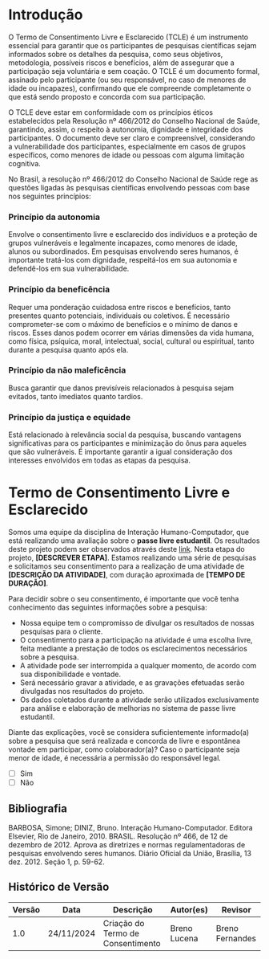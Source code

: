 # Introdução

O Termo de Consentimento Livre e Esclarecido (TCLE) é um instrumento essencial para garantir que os participantes de pesquisas científicas sejam informados sobre os detalhes da pesquisa, como seus objetivos, metodologia, possíveis riscos e benefícios, além de assegurar que a participação seja voluntária e sem coação. O TCLE é um documento formal, assinado pelo participante (ou seu responsável, no caso de menores de idade ou incapazes), confirmando que ele compreende completamente o que está sendo proposto e concorda com sua participação.

O TCLE deve estar em conformidade com os princípios éticos estabelecidos pela Resolução nº 466/2012 do Conselho Nacional de Saúde, garantindo, assim, o respeito à autonomia, dignidade e integridade dos participantes. O documento deve ser claro e compreensível, considerando a vulnerabilidade dos participantes, especialmente em casos de grupos específicos, como menores de idade ou pessoas com alguma limitação cognitiva.

No Brasil, a resolução nº 466/2012 do Conselho Nacional de Saúde rege as questões ligadas às pesquisas científicas envolvendo pessoas com base nos seguintes princípios:

### Princípio da autonomia

Envolve o consentimento livre e esclarecido dos indivíduos e a proteção de grupos vulneráveis e legalmente incapazes, como menores de idade, alunos ou subordinados. Em pesquisas envolvendo seres humanos, é importante tratá-los com dignidade, respeitá-los em sua autonomia e defendê-los em sua vulnerabilidade.

### Princípio da beneficência

Requer uma ponderação cuidadosa entre riscos e benefícios, tanto presentes quanto potenciais, individuais ou coletivos. É necessário comprometer-se com o máximo de benefícios e o mínimo de danos e riscos. Esses danos podem ocorrer em várias dimensões da vida humana, como física, psíquica, moral, intelectual, social, cultural ou espiritual, tanto durante a pesquisa quanto após ela.

### Princípio da não maleficência

Busca garantir que danos previsíveis relacionados à pesquisa sejam evitados, tanto imediatos quanto tardios.

### Princípio da justiça e equidade

Está relacionado à relevância social da pesquisa, buscando vantagens significativas para os participantes e minimização do ônus para aqueles que são vulneráveis. É importante garantir a igual consideração dos interesses envolvidos em todas as etapas da pesquisa.

# Termo de Consentimento Livre e Esclarecido

Somos uma equipe da disciplina de Interação Humano-Computador, que está realizando uma avaliação sobre o **passe livre estudantil**. Os resultados deste projeto podem ser observados através deste [link](https://interacao-humano-computador.github.io/2024.2-Grupo07/). Nesta etapa do projeto, **[DESCREVER ETAPA]**. Estamos realizando uma série de pesquisas e solicitamos seu consentimento para a realização de uma atividade de **[DESCRIÇÃO DA ATIVIDADE]**, com duração aproximada de **[TEMPO DE DURAÇÃO]**.

Para decidir sobre o seu consentimento, é importante que você tenha conhecimento das seguintes informações sobre a pesquisa:

- Nossa equipe tem o compromisso de divulgar os resultados de nossas pesquisas para o cliente.
- O consentimento para a participação na atividade é uma escolha livre, feita mediante a prestação de todos os esclarecimentos necessários sobre a pesquisa.
- A atividade pode ser interrompida a qualquer momento, de acordo com sua disponibilidade e vontade.
- Será necessário gravar a atividade, e as gravações efetuadas serão divulgadas nos resultados do projeto.
- Os dados coletados durante a atividade serão utilizados exclusivamente para análise e elaboração de melhorias no sistema de passe livre estudantil.

Diante das explicações, você se considera suficientemente informado(a) sobre a pesquisa que será realizada e concorda de livre e espontânea vontade em participar, como colaborador(a)? Caso o participante seja menor de idade, é necessária a permissão do responsável legal.

- [ ] Sim
- [ ] Não

## Bibliografia

BARBOSA, Simone; DINIZ, Bruno. Interação Humano-Computador. Editora Elsevier, Rio de Janeiro, 2010.
BRASIL. Resolução nº 466, de 12 de dezembro de 2012. Aprova as diretrizes e normas regulamentadoras de pesquisas envolvendo seres humanos. Diário Oficial da União, Brasília, 13 dez. 2012. Seção 1, p. 59-62.

## **Histórico de Versão**

| **Versão** | **Data**   | **Descrição**                     | **Autor(es)** | **Revisor**     |
| ---------- | ---------- | --------------------------------- | ------------- | --------------- |
| 1.0        | 24/11/2024 | Criação do Termo de Consentimento | Breno Lucena  | Breno Fernandes |
